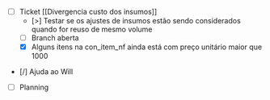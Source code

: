 
- [ ] Ticket [[Divergencia custo dos insumos]]
	- [>] Testar se os ajustes de insumos estão sendo considerados quando for reuso de mesmo volume
	- [ ] Branch aberta
	- [x] Alguns itens na con_item_nf ainda está com preço unitário maior que 1000
- [/] Ajuda ao Will
- [ ] Planning